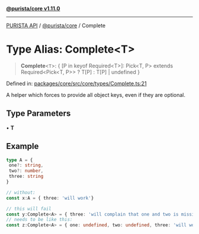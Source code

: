 [**@purista/core v1.11.0**](../README.md)

***

[PURISTA API](../../../packages.md) / [@purista/core](../README.md) / Complete

# Type Alias: Complete\<T\>

> **Complete**\<`T`\>: \{ \[P in keyof Required\<T\>\]: Pick\<T, P\> extends Required\<Pick\<T, P\>\> ? T\[P\] : T\[P\] \| undefined \}

Defined in: [packages/core/src/core/types/Complete.ts:21](https://github.com/puristajs/purista/blob/master/packages/core/src/core/types/Complete.ts#L21)

A helper which forces to provide all object keys, even if they are optional.

## Type Parameters

• **T**

## Example

```typescript
type A = {
 one?: string,
 two?: number,
 three: string
}

// without:
const x:A = { three: 'will work'}

// this will fail
const y:Complete<A> = { three: 'will complain that one and two is missing'}
// needs to be like this:
const z:Complete<A> = { one: undefined, two: undefined, three: 'will work'}
```
